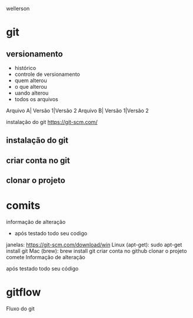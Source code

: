 wellerson
# git
## versionamento
- histórico
- controle de versionamento
- quem alterou
- o que alterou
- uando alterou
- todos os arquivos

Arquivo A| Versão 1|Versão 2
 Arquivo B| Versão 1|Versão 2

instalação do git
https://git-scm.com/
## instalação do git
## criar conta no git
## clonar o projeto 

# comits  

informação de alteração 
- após testado todo seu codigo  

janelas: https://git-scm.com/download/win
Linux (apt-get): sudo apt-get install git
Mac (brew): brew install git
criar conta no github
clonar o projeto
comete
Informação de alteração

após testado todo seu código
# gitflow
Fluxo do git
